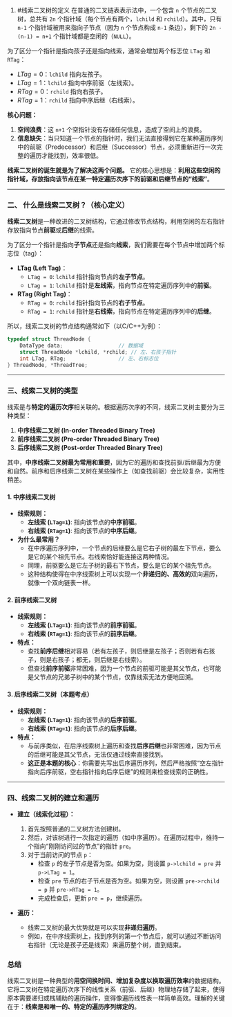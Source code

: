 
1. #线索二叉树的定义 
在普通的二叉链表表示法中，一个包含 `n` 个节点的二叉树，总共有 `2n` 个指针域（每个节点有两个，`lchild` 和 `rchild`）。其中，只有 `n-1` 个指针域被用来指向子节点（因为 `n` 个节点构成 `n-1` 条边），剩下的 `2n - (n-1) = n+1` 个指针域都是空闲的（`NULL`）。

为了区分一个指针是指向孩子还是指向线索，通常会增加两个标志位 `LTag` 和 `RTag`：
- $LTag=0$：`lchild` 指向左孩子。
- $LTag=1$：`lchild` 指向中序前驱（左线索）。
- $RTag=0$：`rchild` 指向右孩子。
- $RTag=1$：`rchild` 指向中序后继（右线索）。



**核心问题：**
1.  **空间浪费**：这 `n+1` 个空指针没有存储任何信息，造成了空间上的浪费。
2.  **信息缺失**：当只知道一个节点的指针时，我们无法直接得到它在某种遍历序列中的前驱（Predecessor）和后继（Successor）节点，必须重新进行一次完整的遍历才能找到，效率很低。

**线索二叉树的诞生就是为了解决这两个问题。** 它的核心思想是：**利用这些空闲的指针域，存放指向该节点在某一特定遍历次序下的前驱和后继节点的“线索”**。

---

### 二、 什么是线索二叉树？（核心定义）

**线索二叉树**是一种改进的二叉树结构，它通过修改节点结构，利用空闲的左右指针存放指向节点**前驱**或**后继**的线索。

为了区分一个指针是指向**子节点**还是指向**线索**，我们需要在每个节点中增加两个标志位（tag）：
*   **LTag (Left Tag)**：
    *   `LTag = 0`: `lchild` 指针指向节点的**左子节点**。
    *   `LTag = 1`: `lchild` 指针是**左线索**，指向节点在特定遍历序列中的**前驱**。
*   **RTag (Right Tag)**：
    *   `RTag = 0`: `rchild` 指针指向节点的**右子节点**。
    *   `RTag = 1`: `rchild` 指针是**右线索**，指向节点在特定遍历序列中的**后继**。

所以，线索二叉树的节点结构通常如下（以C/C++为例）：

```c
typedef struct ThreadNode {
    DataType data;                  // 数据域
    struct ThreadNode *lchild, *rchild; // 左、右孩子指针
    int LTag, RTag;                 // 左、右标志位
} ThreadNode, *ThreadTree;
```

---

### 三、线索二叉树的类型

线索是与**特定的遍历次序**相关联的。根据遍历次序的不同，线索二叉树主要分为三种类型：

1.  **中序线索二叉树 (In-order Threaded Binary Tree)**
2.  **前序线索二叉树 (Pre-order Threaded Binary Tree)**
3.  **后序线索二叉树 (Post-order Threaded Binary Tree)**

其中，**中序线索二叉树最为常用和重要**，因为它的遍历和查找前驱/后继最为方便和自然。前序和后序线索二叉树在某些操作上（如查找前驱）会比较复杂，实用性稍差。

#### 1. 中序线索二叉树

*   **线索规则：**
    *   **左线索 (`LTag=1`)**: 指向该节点的**中序前驱**。
    *   **右线索 (`RTag=1`)**: 指向该节点的**中序后继**。
*   **为什么最常用？**
    *   在中序遍历序列中，一个节点的后继要么是它右子树的最左下节点，要么是它的某个祖先节点。右线索恰好能连接这两种情况。
    *   同理，前驱要么是它左子树的最右下节点，要么是它的某个祖先节点。
    *   这种结构使得在中序线索树上可以实现一个**非递归的、高效的**双向遍历，就像一个双向链表一样。

#### 2. 前序线索二叉树

*   **线索规则：**
    *   **左线索 (`LTag=1`)**: 指向该节点的**前序前驱**。
    *   **右线索 (`RTag=1`)**: 指向该节点的**前序后继**。
*   **特点：**
    *   查找**前序后继**相对容易（若有左孩子，则后继是左孩子；否则若有右孩子，则是右孩子；都无，则后继是右线索）。
    *   但查找**前序前驱**非常困难，因为一个节点的前驱可能是其父节点，也可能是父节点的兄弟子树中的某个节点，仅靠线索无法方便地回溯。

#### 3. 后序线索二叉树（本题考点）

*   **线索规则：**
    *   **左线索 (`LTag=1`)**: 指向该节点的**后序前驱**。
    *   **右线索 (`RTag=1`)**: 指向该节点的**后序后继**。
*   **特点：**
    *   与前序类似，在后序线索树上遍历和查找**后序后继**也非常困难，因为节点的后继可能是其父节点，无法仅通过线索直接找到。
    *   **这正是本题的核心**：你需要先写出后序遍历序列，然后严格按照“空左指针指向后序前驱，空右指针指向后序后继”的规则来检查线索的正确性。

---

### 四、线索二叉树的建立和遍历

*   **建立（线索化过程）：**
    1.  首先按照普通的二叉树方法创建树。
    2.  然后，对该树进行一次指定的遍历（如中序遍历）。在遍历过程中，维持一个指向“刚刚访问过的节点”的指针 `pre`。
    3.  对于当前访问的节点 `p`：
        *   检查 `p` 的左子节点是否为空。如果为空，则设置 `p->lchild = pre` 并 `p->LTag = 1`。
        *   检查 `pre` 节点的右子节点是否为空。如果为空，则设置 `pre->rchild = p` 并 `pre->RTag = 1`。
        *   完成检查后，更新 `pre = p`，继续遍历。

*   **遍历：**
    *   线索二叉树的最大优势就是可以实现**非递归遍历**。
    *   例如，在中序线索树上，找到序列的第一个节点后，就可以通过不断访问右指针（无论是孩子还是线索）来遍历整个树，直到结束。


### 总结

线索二叉树是一种典型的**用空间换时间、增加复杂度以换取遍历效率**的数据结构。它将二叉树在特定遍历次序下的线性关系（前驱、后继）物理地存储了起来，使得原本需要递归或栈辅助的遍历操作，变得像遍历线性表一样简单高效。理解的关键在于：**线索是和唯一的、特定的遍历序列绑定的**。